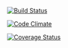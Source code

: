 <!--- Travis CI badge -->
[![Build Status](https://travis-ci.org/tavvayaswanth567/project2.png)](https://travis-ci.org/tavvayaswanth567/project2)

<!--- CodeClimate badge -->
[![Code Climate](https://codeclimate.com/github/tavvayaswanth567/project2.png)](https://codeclimate.com/github/tavvayaswanth567/project2)

<!--- Coveralls badge -->
[![Coverage Status](https://coveralls.io/repos/tavvayaswanth567/project2/badge.png)](https://coveralls.io/r/tavvayaswanth567/project2)
